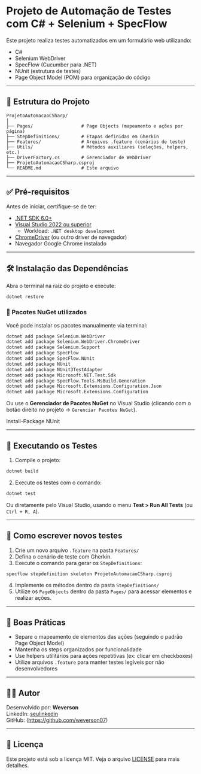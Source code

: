 # Projeto de Automação de Testes com C# + Selenium + SpecFlow

Este projeto realiza testes automatizados em um formulário web utilizando:

- C#
- Selenium WebDriver
- SpecFlow (Cucumber para .NET)
- NUnit (estrutura de testes)
- Page Object Model (POM) para organização do código

---

## 📁 Estrutura do Projeto

```
ProjetoAutomacaoCSharp/
│
├── Pages/                  # Page Objects (mapeamento e ações por página)
├── StepDefinitions/        # Etapas definidas em Gherkin
├── Features/               # Arquivos .feature (cenários de teste)
├── Utils/                  # Métodos auxiliares (seleções, helpers, etc.)
├── DriverFactory.cs        # Gerenciador de WebDriver
├── ProjetoAutomacaoCSharp.csproj
└── README.md               # Este arquivo
```

---

## ✅ Pré-requisitos

Antes de iniciar, certifique-se de ter:

- [.NET SDK 6.0+](https://dotnet.microsoft.com/download)
- [Visual Studio 2022 ou superior](https://visualstudio.microsoft.com/)
  - Workload: `.NET desktop development`
- [ChromeDriver](https://chromedriver.chromium.org/downloads) (ou outro driver de navegador)
- Navegador Google Chrome instalado

---

## 🛠️ Instalação das Dependências

Abra o terminal na raiz do projeto e execute:

```bash
dotnet restore
```

### 🧩 Pacotes NuGet utilizados

Você pode instalar os pacotes manualmente via terminal:

```bash
dotnet add package Selenium.WebDriver
dotnet add package Selenium.WebDriver.ChromeDriver
dotnet add package Selenium.Support
dotnet add package SpecFlow
dotnet add package SpecFlow.NUnit
dotnet add package NUnit
dotnet add package NUnit3TestAdapter
dotnet add package Microsoft.NET.Test.Sdk
dotnet add package SpecFlow.Tools.MsBuild.Generation
dotnet add package Microsoft.Extensions.Configuration.Json
dotnet add package Microsoft.Extensions.Configuration
```

Ou use o **Gerenciador de Pacotes NuGet** no Visual Studio (clicando com o botão direito no projeto → `Gerenciar Pacotes NuGet`).

Install-Package NUnit

---

## 🚀 Executando os Testes

1. Compile o projeto:

```bash
dotnet build
```

2. Execute os testes com o comando:

```bash
dotnet test
```

Ou diretamente pelo Visual Studio, usando o menu **Test > Run All Tests** (ou `Ctrl + R, A`).

---

## 🧪 Como escrever novos testes

1. Crie um novo arquivo `.feature` na pasta `Features/`
2. Defina o cenário de teste com Gherkin.
3. Execute o comando para gerar os `StepDefinitions`:

```bash
specflow stepdefinition skeleton ProjetoAutomacaoCSharp.csproj
```

4. Implemente os métodos dentro da pasta `StepDefinitions/`
5. Utilize os `PageObjects` dentro da pasta `Pages/` para acessar elementos e realizar ações.

---

## 🧼 Boas Práticas

- Separe o mapeamento de elementos das ações (seguindo o padrão Page Object Model)
- Mantenha os steps organizados por funcionalidade
- Use helpers utilitários para ações repetitivas (ex: clicar em checkboxes)
- Utilize arquivos `.feature` para manter testes legíveis por não desenvolvedores

---

## 👨‍💻 Autor

Desenvolvido por: **Weverson**  
LinkedIn: [seulinkedin](https://www.linkedin.com/in/wefferson07)  
GitHub: (https://github.com/weverson07)

---

## 📄 Licença

Este projeto está sob a licença MIT. Veja o arquivo [LICENSE](LICENSE) para mais detalhes.
